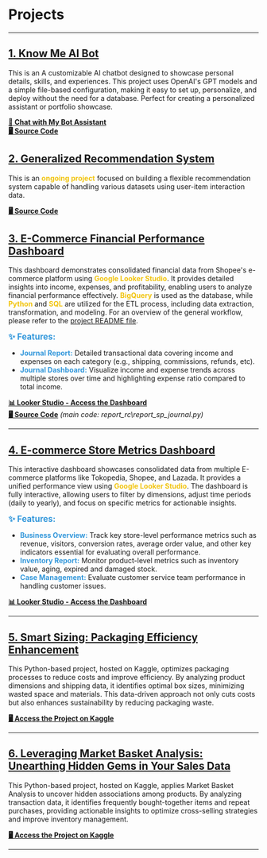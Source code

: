 # Projects
---

## <a href="https://github.com/anggoletomi/know-me-ai-bot" target="_blank">1. Know Me AI Bot</a>
This is an A customizable AI chatbot designed to showcase personal details, skills, and experiences. This project uses OpenAI's GPT models and a simple file-based configuration, making it easy to set up, personalize, and deploy without the need for a database. Perfect for creating a personalized assistant or portfolio showcase.

<a href="https://know-me-ai-bot.onrender.com/" target="_blank"><b>🤖 Chat with My Bot Assistant</b></a><br>
<a href="https://github.com/anggoletomi/know-me-ai-bot" target="_blank"><b>🖥️ Source Code</b></a>

## <a href="https://github.com/anggoletomi/generalized-recommendation-system" target="_blank">2. Generalized Recommendation System</a>
This is an <span style="color:#f1c40f; font-weight:bold;">ongoing project</span> focused on building a flexible recommendation system capable of handling various datasets using user-item interaction data.

<a href="https://github.com/anggoletomi/generalized-recommendation-system" target="_blank"><b>🖥️ Source Code</b></a>

## <a href="https://lookerstudio.google.com/reporting/6a1b2785-da92-4bd6-aabe-1f7763c0d257" target="_blank">3. E-Commerce Financial Performance Dashboard</a>  
This dashboard demonstrates consolidated financial data from Shopee's e-commerce platform using <span style="color:#f1c40f; font-weight:bold;">Google Looker Studio</span>. It provides detailed insights into income, expenses, and profitability, enabling users to analyze financial performance effectively. <span style="color:#f1c40f; font-weight:bold;">BigQuery</span> is used as the database, while <span style="color:#f1c40f; font-weight:bold;">Python</span> and <span style="color:#f1c40f; font-weight:bold;">SQL</span> are utilized for the ETL process, including data extraction, transformation, and modeling. For an overview of the general workflow, please refer to the <a href="https://github.com/anggoletomi/commerce_data/blob/main/README.md" target="_blank">project README file</a>.


<span style="font-size: 1.2em; color:#3498db; font-weight:bold;">✨ Features:</span>  
- <span style="color:#3498db; font-weight:bold;">Journal Report:</span> Detailed transactional data covering income and expenses on each category (e.g., shipping, commissions, refunds, etc).
- <span style="color:#3498db; font-weight:bold;">Journal Dashboard:</span> Visualize income and expense trends across multiple stores over time and highlighting expense ratio compared to total income.

<a href="https://lookerstudio.google.com/reporting/6a1b2785-da92-4bd6-aabe-1f7763c0d257" target="_blank"><b>📊 Looker Studio - Access the Dashboard</b></a><br>
<a href="https://github.com/anggoletomi/commerce_data" target="_blank"><b>🖥️ Source Code</b></a> *(main code: report_rc\report_sp_journal.py)*

---

## <a href="https://lookerstudio.google.com/reporting/0a73cc2a-443b-4c7d-977c-193bbf1c8ac4" target="_blank">4. E-commerce Store Metrics Dashboard</a>
This interactive dashboard showcases consolidated data from multiple E-commerce platforms like Tokopedia, Shopee, and Lazada. It provides a unified performance view using <span style="color:#f1c40f; font-weight:bold;">Google Looker Studio</span>. The dashboard is fully interactive, allowing users to filter by dimensions, adjust time periods (daily to yearly), and focus on specific metrics for actionable insights.

<span style="font-size: 1.2em; color:#3498db; font-weight:bold;">✨ Features:</span>
- <span style="color:#3498db; font-weight:bold;">Business Overview:</span> Track key store-level performance metrics such as revenue, visitors, conversion rates, average order value, and other key indicators essential for evaluating overall performance.
- <span style="color:#3498db; font-weight:bold;">Inventory Report:</span> Monitor product-level metrics such as inventory value, aging, expired and damaged stock.
- <span style="color:#3498db; font-weight:bold;">Case Management:</span> Evaluate customer service team performance in handling customer issues.

<a href="https://lookerstudio.google.com/reporting/0a73cc2a-443b-4c7d-977c-193bbf1c8ac4" target="_blank"><b>📊 Looker Studio - Access the Dashboard</b></a>  

---

## <a href="https://www.kaggle.com/code/anggoletomi/smart-sizing-packaging-efficiency-enhancement" target="_blank">5. Smart Sizing: Packaging Efficiency Enhancement</a>
This Python-based project, hosted on Kaggle, optimizes packaging processes to reduce costs and improve efficiency. By analyzing product dimensions and shipping data, it identifies optimal box sizes, minimizing wasted space and materials. This data-driven approach not only cuts costs but also enhances sustainability by reducing packaging waste.

<a href="https://www.kaggle.com/code/anggoletomi/smart-sizing-packaging-efficiency-enhancement" target="_blank"><b>🖥️ Access the Project on Kaggle</b></a>  

---

## <a href="https://www.kaggle.com/code/anggoletomi/unearthing-hidden-gems-in-your-sales-data" target="_blank">6. Leveraging Market Basket Analysis: Unearthing Hidden Gems in Your Sales Data</a>
This Python-based project, hosted on Kaggle, applies Market Basket Analysis to uncover hidden associations among products. By analyzing transaction data, it identifies frequently bought-together items and repeat purchases, providing actionable insights to optimize cross-selling strategies and improve inventory management.

<a href="https://www.kaggle.com/code/anggoletomi/unearthing-hidden-gems-in-your-sales-data" target="_blank"><b>🖥️ Access the Project on Kaggle</b></a> 

---